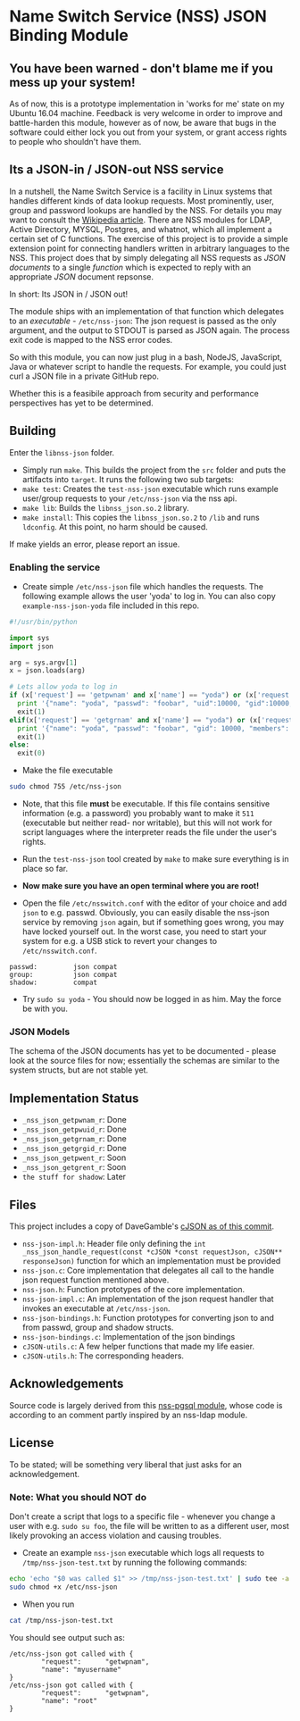 # Name Switch Service (NSS) JSON Binding Module

## You have been warned - don't blame me if you mess up your system!
As of now, this is a prototype implementation in 'works for me' state on my Ubuntu 16.04 machine.
Feedback is very welcome in order to improve and battle-harden this module, however as of now, be aware that bugs in the software could either lock you out from your system, or grant access rights to people who shouldn't have them.


## Its a JSON-in / JSON-out NSS service
In a nutshell, the Name Switch Service is a facility in Linux systems that handles different kinds of data lookup requests.
Most prominently, user, group and password lookups are handled by the NSS.
For details you may want to consult the [Wikipedia article](https://en.wikipedia.org/wiki/Name_Service_Switch).
There are NSS modules for LDAP, Active Directory, MYSQL, Postgres, and whatnot, which all implement a certain set of C functions.
The exercise of this project is to provide a simple extension point for connecting handlers written in arbitrary languages to the NSS.
This project does that by simply delegating all NSS requests as *JSON documents* to a single *function* which is expected to reply with an appropriate *JSON* document repsonse.

In short: Its JSON in / JSON out!

The module ships with an implementation of that function which delegates to an *executable* - `/etc/nss-json`: The json request is passed as the only argument, and
the output to STDOUT is parsed as JSON again. The process exit code is mapped to the NSS error codes.

So with this module, you can now just plug in a bash, NodeJS, JavaScript, Java or whatever script to handle the requests. For example, you could just
curl a JSON file in a private GitHub repo.


Whether this is a feasibile approach from security and performance perspectives has yet to be determined.

## Building
Enter the `libnss-json` folder.

* Simply run `make`. This builds the project from the `src` folder and puts the artifacts into `target`. It runs the following two sub targets:
* `make test`: Creates the `test-nss-json` executable which runs example user/group requests to your `/etc/nss-json` via the nss api.
* `make lib`: Builds the `libnss_json.so.2` library.
* `make install`: This copies the `libnss_json.so.2` to `/lib` and runs `ldconfig`. At this point, no harm should be caused.

If make yields an error, please report an issue.


### Enabling the service

* Create simple `/etc/nss-json` file which handles the requests. The following example allows the user 'yoda' to log in.
You can also copy `example-nss-json-yoda` file included in this repo.

```python
#!/usr/bin/python

import sys
import json

arg = sys.argv[1]
x = json.loads(arg)

# Lets allow yoda to log in
if (x['request'] == 'getpwnam' and x['name'] == "yoda") or (x['request'] == 'getpwuid' and x['uid'] == 10000):
  print '{"name": "yoda", "passwd": "foobar", "uid":10000, "gid":10000, "gecos": "foobar", "dir": "/home/yoda", "shell": "/bin/bash"}'
  exit(1)
elif(x['request'] == 'getgrnam' and x['name'] == "yoda") or (x['request'] == 'getgrgid' and x['gid'] == 10000):
  print '{"name": "yoda", "passwd": "foobar", "gid": 10000, "members": ["yoda"] }'
  exit(1)
else:
  exit(0)
```

* Make the file executable

```bash
sudo chmod 755 /etc/nss-json
```

* Note, that this file **must** be executable. If this file contains sensitive information (e.g. a password) you probably want to make it `511` (executable but neither read- nor writable), but this will not work for script languages where the interpreter reads the file under the user's rights.

* Run the `test-nss-json` tool created by `make` to make sure everything is in place so far.

* **Now make sure you have an open terminal where you are root!**

* Open the file `/etc/nsswitch.conf` with the editor of your choice and add `json` to e.g. passwd.
Obviously, you can easily disable the nss-json service by removing `json` again, but if something goes wrong, you may have locked yourself out.
In the worst case, you need to start your system for e.g. a USB stick to revert your changes to `/etc/nsswitch.conf`.

```
passwd:         json compat
group:          json compat
shadow:         compat
```

* Try `sudo su yoda` - You should now be logged in as him. May the force be with you.


### JSON Models
The schema of the JSON documents has yet to be documented - please look at the source files for now; essentially the schemas are similar to the system structs, but
are not stable yet.

## Implementation Status

* `_nss_json_getpwnam_r`: Done
* `_nss_json_getpwuid_r`: Done
* `_nss_json_getgrnam_r`: Done
* `_nss_json_getgrgid_r`: Done
* `_nss_json_getpwent_r`: Soon
* `_nss_json_getgrent_r`: Soon
* `the stuff for shadow`: Later


## Files

This project includes a copy of DaveGamble's [cJSON as of this commit](https://github.com/DaveGamble/cJSON/tree/05f75e360bf047de359cfce0581a93ea857a0a72).

* `nss-json-impl.h`: Header file only defining the `int _nss_json_handle_request(const *cJSON *const requestJson, cJSON** responseJson)` function for which an implementation must be provided
* `nss-json.c`: Core implementation that delegates all call to the handle json request function mentioned above.
* `nss-json.h`: Function prototypes of the core implementation.
* `nss-json-impl.c`: An implementation of the json request handler that invokes an executable at `/etc/nss-json`.
* `nss-json-bindings.h`: Function prototypes for converting json to and from passwd, group and shadow structs.
* `nss-json-bindings.c`: Implementation of the json bindings
* `cJSON-utils.c`: A few helper functions that made my life easier.
* `cJSON-utils.h`: The corresponding headers.

## Acknowledgements

Source code is largely derived from this [nss-pgsql module](https://github.com/jandd/libnss-pgsql), whose code is according to an comment partly inspired by an nss-ldap module.


## License
To be stated; will be something very liberal that just asks for an acknowledgement.


### Note: What you should NOT do
Don't create a script that logs to a specific file - whenever you change a user with e.g. `sudo su foo`, the file will be written to as a different user,
most likely provoking an access violation and causing troubles.

* Create an example `nss-json` executable which logs all requests to `/tmp/nss-json-test.txt` by running the following commands:

```bash
echo 'echo "$0 was called $1" >> /tmp/nss-json-test.txt' | sudo tee -a /etc/nss-json
sudo chmod +x /etc/nss-json
```

* When you run
```bash
cat /tmp/nss-json-test.txt
```

You should see output such as:

```
/etc/nss-json got called with {
        "request":      "getwpnam",
        "name": "myusername"
}
/etc/nss-json got called with {
        "request":      "getwpnam",
        "name": "root"
}
```


